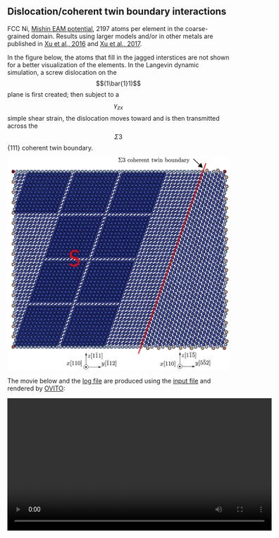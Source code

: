 ## Dislocation/coherent twin boundary interactions

FCC Ni, [Mishin EAM potential](http://dx.doi.org/10.1103/PhysRevB.59.3393), 2197 atoms per element in the coarse-grained domain. Results using larger models and/or in other metals are published in [Xu et al., 2016](http://dx.doi.org/10.1038/npjcompumats.2015.16) and [Xu et al., 2017](http://dx.doi.org/10.1007/s11837-017-2302-1).

In the figure below, the atoms that fill in the jagged interstices are not shown for a better visualization of the elements. In the Langevin dynamic simulation, a screw dislocation on the $$(1\bar{1}1)$$ plane is first created; then subject to a $$\gamma_{zx}$$ simple shear strain, the dislocation moves toward and is then transmitted across the $$\Sigma3$${111} coherent twin boundary.

![dislocation-ctb](dislocation-ctb.jpg)

The movie below and the <a href="dislocation-ctb.log" target="_blank">log file</a> are produced using the <a href="dislocation-ctb.in" target="_blank">input file</a> and rendered by [OVITO](../../chapter6/ovito.md):

<video width="600" controls>
  <source src="dislocation-ctb.mp4" type="video/mp4">
</video>